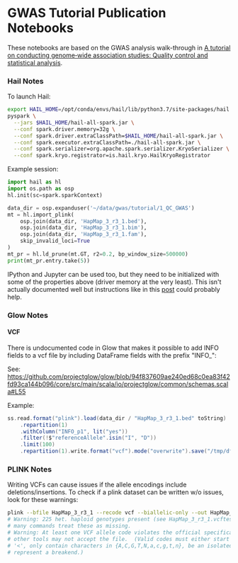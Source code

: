 # GWAS Tutorial Publication Notebooks

These notebooks are based on the GWAS analysis walk-through in [A tutorial on conducting genome‐wide association studies: Quality control and statistical analysis](https://www.ncbi.nlm.nih.gov/pmc/articles/PMC6001694/).

### Hail Notes

To launch Hail:

```bash
export HAIL_HOME=/opt/conda/envs/hail/lib/python3.7/site-packages/hail
pyspark \
  --jars $HAIL_HOME/hail-all-spark.jar \
  --conf spark.driver.memory=32g \
  --conf spark.driver.extraClassPath=$HAIL_HOME/hail-all-spark.jar \
  --conf spark.executor.extraClassPath=./hail-all-spark.jar \
  --conf spark.serializer=org.apache.spark.serializer.KryoSerializer \
  --conf spark.kryo.registrator=is.hail.kryo.HailKryoRegistrator
```

Example session:

```python
import hail as hl
import os.path as osp
hl.init(sc=spark.sparkContext) 

data_dir = osp.expanduser('~/data/gwas/tutorial/1_QC_GWAS')
mt = hl.import_plink(
    osp.join(data_dir, 'HapMap_3_r3_1.bed'),
    osp.join(data_dir, 'HapMap_3_r3_1.bim'),
    osp.join(data_dir, 'HapMap_3_r3_1.fam'),
    skip_invalid_loci=True
)
mt_pr = hl.ld_prune(mt.GT, r2=0.2, bp_window_size=500000) 
print(mt_pr.entry.take(5))
```

IPython and Jupyter can be used too, but they need to be initialized with some of the properties above (driver memory at the very least).  This isn't actually documented well but instructions like in this [post](https://beehive.cs.princeton.edu/category/uncategorized/) could probably help.

### Glow Notes


#### VCF

There is undocumented code in Glow that makes it possible to add INFO fields to a vcf file by including DataFrame fields with the prefix "INFO_":

See: https://github.com/projectglow/glow/blob/94f837609ae240ed68c0ea83f42fd93ca144b096/core/src/main/scala/io/projectglow/common/schemas.scala#L55

Example:

```scala
ss.read.format("plink").load(data_dir / "HapMap_3_r3_1.bed" toString)
    .repartition(1)
    .withColumn("INFO_p1", lit("yes"))
    .filter(!$"referenceAllele".isin("I", "D"))
    .limit(100)
    .repartition(1).write.format("vcf").mode("overwrite").save("/tmp/df_qc_4.vcf")
```

### PLINK Notes

Writing VCFs can cause issues if the allele encodings include deletions/insertions.  To check if a plink dataset can be written w/o issues, look for these warnings:

```bash
plink --bfile HapMap_3_r3_1 --recode vcf --biallelic-only --out HapMap_3_r3_1.vcftest
# Warning: 225 het. haploid genotypes present (see HapMap_3_r3_1.vcftest.hh );
# many commands treat these as missing.
# Warning: At least one VCF allele code violates the official specification;
# other tools may not accept the file.  (Valid codes must either start with a
# '<', only contain characters in {A,C,G,T,N,a,c,g,t,n}, be an isolated '*', or
# represent a breakend.)
```